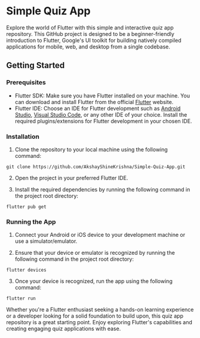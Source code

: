 # Simple Quiz App

Explore the world of Flutter with this simple and interactive quiz app repository. This GitHub project is designed to be a beginner-friendly introduction to Flutter, Google's UI toolkit for building natively compiled applications for mobile, web, and desktop from a single codebase.

## Getting Started

### Prerequisites

- Flutter SDK: Make sure you have Flutter installed on your machine. You can download and install Flutter from the official [Flutter](https://flutter.dev/) website.
- Flutter IDE: Choose an IDE for Flutter development such as [Android Studio](https://developer.android.com/studio), [Visual Studio Code](https://code.visualstudio.com/), or any other IDE of your choice. Install the required plugins/extensions for Flutter development in your chosen IDE.

### Installation

1. Clone the repository to your local machine using the following command:

```
git clone https://github.com/AkshayShineKrishna/Simple-Quiz-App.git
```
2. Open the project in your preferred Flutter IDE.

3. Install the required dependencies by running the following command in the project root directory:

```
flutter pub get
```

### Running the App

1. Connect your Android or iOS device to your development machine or use a simulator/emulator.

2. Ensure that your device or emulator is recognized by running the following command in the project root directory:

```
flutter devices
```

3. Once your device is recognized, run the app using the following command:
```
flutter run
```

Whether you're a Flutter enthusiast seeking a hands-on learning experience or a developer looking for a solid foundation to build upon, this quiz app repository is a great starting point. Enjoy exploring Flutter's capabilities and creating engaging quiz applications with ease.
